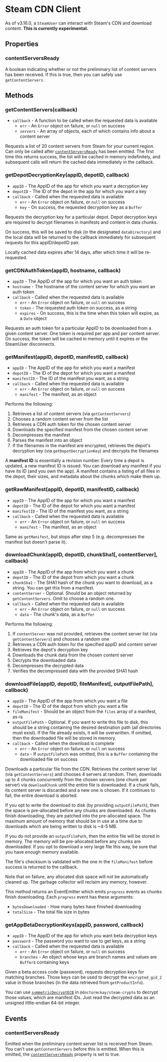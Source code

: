 # Steam CDN Client

As of v3.16.0, a `SteamUser` can interact with Steam's CDN and download content.
**This is currently experimental.**

## Properties

### contentServersReady

A boolean indicating whether or not the preliminary list of content servers has been received. If this is true, then you
can safely use `getContentServers`.

## Methods

### getContentServers(callback)
- `callback` - A function to be called when the requested data is available
    - `err` - An `Error` object on failure, or `null` on success
    - `servers` - An array of objects, each of which contains info about a content server

Requests a list of 20 content servers from Steam for your current region. Can only be called after [`contentServersReady`](#contentserversready-1) has been emitted.
The first time this returns success, the list will be cached in memory indefinitely, and subsequent calls will return
the cached data immediately in the callback.

### getDepotDecryptionKey(appID, depotID, callback)
- `appID` - The AppID of the app for which you want a decryption key
- `depotID` - The ID of the depot in the app for which you want a key
- `callback` - Called when the requested data is available
    - `err` - An `Error` object on failure, or `null` on success
    - `key` - On success, the requested decryption key as a `Buffer`

Requests the decryption key for a particular depot. Depot decryption keys are required to decrypt filenames in manifests
and content in data chunks.

On success, this will be saved to disk (in the designated `dataDirectory`) and the local data will be returned to the
callback immediately for subsequent requests for this appID/depotID pair.

Locally cached data expires after 14 days, after which time it will be re-requested.

### getCDNAuthToken(appID, hostname, callback)
- `appID` - The AppID of the app for which you want an auth token
- `hostname` - The hostname of the content server for which you want an auth token
- `callback` - Called when the requested data is available
    - `err` - An `Error` object on failure, or `null` on success
    - `token` - The requested auth token on success, as a string
    - `expires` - On success, this is the time when this token will expire, as a `Date` object

Requests an auth token for a particular AppID to be downloaded from a given content server. One token is required per
app and per content server. On success, the token will be cached in memory until it expires or the SteamUser disconnects.

### getManifest(appID, depotID, manifestID, callback)
- `appID` - The AppID of the app for which you want a manifest
- `depotID` - The ID of the depot for which you want a manifest
- `manifestID` - The ID of the manifest you want, as a string
- `callback` - Called when the requested data is available
    - `err` - An `Error` object on failure, or `null` on success
    - `manifest` - The manifest, as an object

Performs the following:

1. Retrieves a list of content servers (via `getContentServers`)
2. Chooses a random content server from the list
3. Retrieves a CDN auth token for the chosen content server
4. Downloads the specified manifest from the chosen content server
5. Decompresses the manifest
6. Parses the manifest into an object
7. If the filenames in the manifest are encrypted, retrieves the depot's decryption key (via `getDepotDecryptionKey`) and decrypts the filenames

A **manifest ID** is essentially a revision number. Every time a depot is updated, a new manifest ID is issued. You can
download any manifest if you have its ID (and you own the app). A manifest contains a listing of all files in the depot,
their sizes, and metadata about the chunks which make them up.

### getRawManifest(appID, depotID, manifestID, callback)
- `appID` - The AppID of the app for which you want a manifest
- `depotID` - The ID of the depot for which you want a manifest
- `manifestID` - The ID of the manifest you want, as a string
- `callback` - Called when the requested data is available
    - `err` - An `Error` object on failure, or `null` on success
    - `manifest` - The manifest, as an object

Same as `getManifest`, but stops after step 5 (e.g. decompresses the manifest but doesn't parse it).

### downloadChunk(appID, depotID, chunkSha1[, contentServer], callback)
- `appID` - The AppID of the app from which you want a chunk
- `depotID` - The ID of the depot from which you want a chunk
- `chunkSha1` - The SHA1 hash of the chunk you want to download, as a string. You can get this from a manifest.
- `contentServer` - Optional. Should be an object returned by `getContentServers`. Omit to choose a random one.
- `callback` - Called when the requested data is available
    - `err` - An `Error` object on failure, or `null` on success
    - `data` - The chunk's data, as a `Buffer`

Performs the following:

1. If `contentServer` was not provided, retrieves the content server list (via `getContentServers`) and chooses a random one
2. Retrieves a CDN auth token for the specified appID and content server
3. Retrieves the depot's decryption key
4. Downloads the chunk data from the chosen content server
5. Decrypts the downloaded data
6. Decompresses the decrypted data
7. Verifies the decompressed data with the provided SHA1 hash

### downloadFile(appID, depotID, fileManifest[, outputFilePath], callback)
- `appID` - The AppID of the app from which you want a file
- `depotID` - The ID of the depot from which you want a file
- `fileManifest` - Should be an object from the `files` array of a manifest, as-is
- `outputFilePath` - Optional. If you want to write this file to disk, this should be a string containing the desired destination path (all directories must exist). If the file already exists, it will be overwritten. If omitted, then the downloaded file will be stored in memory.
- `callback` - Called when the download is complete
    - `err` - An `Error` object on failure, or `null` on success
    - `data` - If `outputFilePath` was omitted, this is a `Buffer` containing the downloaded file on success

Downloads a particular file from the CDN. Retrieves the content server list (via `getContentServers`) and chooses 4
servers at random. Then, downloads up to 4 chunks concurrently from the chosen servers (one chunk per server) via
`downloadChunk` until the entire file is downloaded. If a chunk fails, its content server is discarded and a new one is
chosen. If it continues to fail, the entire download is aborted.

If you opt to write the download to disk (by providing `outputFilePath`), then the space is pre-allocated before any
chunks are downloaded. As chunks finish downloading, they are patched into the pre-allocated space. The maximum amount
of memory that should be in use at a time due to downloads which are being written to disk is ~4-5 MB.

If you do not provide an `outputFilePath`, then the entire file will be stored in memory. The memory will be pre-allocated
before any chunks are downloaded. If you opt to download a very large file this way, be sure that you have enough
memory available.

The file's checksum is validated with the one in the `fileManifest` before success is returned to the callback.

Note that on failure, any allocated disk space will not be automatically cleaned up. The garbage collector will reclaim
any memory, however.

This method returns an EventEmitter which emits `progress` events as chunks finish downloading. Each `progress` event has these arguments:
- `bytesDownloaded` - How many bytes have finished downloading
- `totalSize` - The total file size in bytes

### getAppBetaDecryptionKeys(appID, password, callback)
- `appID` - The AppID of the app for which you want beta decryption keys
- `password` - The password you want to use to get keys, as a string
- `callback` - Called when the requested data is available
    - `err` - An `Error` object on failure, or `null` on success
    - `branches` - An object whose keys are branch names and values are `Buffer`s containing keys

Given a beta access code (password), requests decryption keys for matching branches. Those keys can be used to decrypt
the `encrypted_gid_2` value in those branches (in the data retrieved from `getProductInfo`).

You can use [`symmetricDecryptECB`](https://github.com/DoctorMcKay/node-steam-crypto#symmetricdecryptecbinput-sessionkey)
in `@doctormckay/steam-crypto` to decrypt those values, which are manifest IDs. Just read the decrypted data as an
unsigned little-endian 64-bit integer.

## Events

### contentServersReady

Emitted when the preliminary content server list is received from Steam. You can't use `getContentServers` before this
is emitted. When this is emitted, the [`contentServersReady`](#contentserversready) property is set to true.
